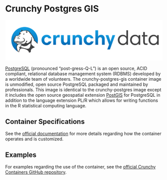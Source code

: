 # Crunchy Postgres GIS

![](https://raw.githubusercontent.com/CrunchyData/crunchy-containers/master/images/crunchy_logo.png)

[PostgreSQL](https://www.postgresql.org/) (pronounced “post-gress-Q-L”) is an open source, ACID compliant, relational database management system (RDBMS) developed by a worldwide team of volunteers. The crunchy-postgres-gis container image is unmodified, open source PostgreSQL packaged and maintained by professionals. This image is identical to the crunchy-postgres image except it includes the open source geospatial extension [PostGIS](https://postgis.net/) for PostgreSQL in addition to the language extension PL/R which allows for writing functions in the R statistical computing language.

## Container Specifications

See the [official documentation](https://access.crunchydata.com/documentation/crunchy-containers/2.3.0/container-specifications/crunchy-postgres-gis/) for more details regarding how the container operates and is customized.

## Examples

For examples regarding the use of the container, see the [official Crunchy Containers GitHub repository](https://github.com/CrunchyData/crunchy-containers/tree/master/examples/docker).
